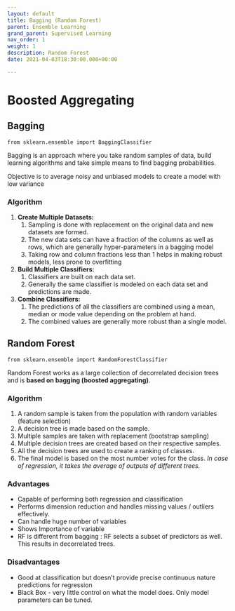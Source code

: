 ```yaml
---
layout: default
title: Bagging (Random Forest)
parent: Ensemble Learning
grand_parent: Supervised Learning
nav_order: 1
weight: 1
description: Random Forest
date: 2021-04-03T18:30:00.000+00:00

---
```

# Boosted Aggregating

## Bagging

    from sklearn.ensemble import BaggingClassifier

Bagging is an approach where you take random samples of data, build learning algorithms and take simple means to find bagging probabilities.

Objective is to average noisy and unbiased models to create a model with low variance

### Algorithm

1. **Create Multiple Datasets:**
   1. Sampling is done with replacement on the original data and new datasets are formed.
   2. The new data sets can have a fraction of the columns as well as rows, which are generally hyper-parameters in a bagging model
   3. Taking row and column fractions less than 1 helps in making robust models, less prone to overfitting
2. **Build Multiple Classifiers:**
   1. Classifiers are built on each data set.
   2. Generally the same classifier is modeled on each data set and predictions are made.
3. **Combine Classifiers:**
   1. The predictions of all the classifiers are combined using a mean, median or mode value depending on the problem at hand.
   2. The combined values are generally more robust than a single model.

## Random Forest

    from sklearn.ensemble import RandomForestClassifier

Random Forest works as a large collection of decorrelated decision trees and is **based on bagging (boosted aggregating)**.

### Algorithm

1. A random sample is taken from the population with random variables (feature selection)
2. A decision tree is made based on the sample.
3. Multiple samples are taken with replacement (bootstrap sampling)
4. Multiple decision trees are created based on their respective samples.
5. All the decision trees are used to create a ranking of classes.
6. The final model is based on the most number votes for the class. _In case of regression, it takes the average of outputs of different trees._

### Advantages

* Capable of performing both regression and classification
* Performs dimension reduction and handles missing values / outliers effectively.
* Can handle huge number of variables
* Shows Importance of variable
* RF is different from bagging : RF selects a subset of predictors as well. This results in decorrelated trees.

### Disadvantages

* Good at classification but doesn’t provide precise continuous nature predictions for regression
* Black Box - very little control on what the model does. Only model parameters can be tuned.
